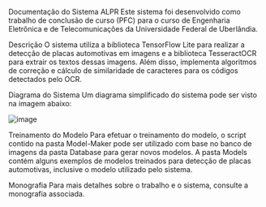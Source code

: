 Documentação do Sistema ALPR
Este sistema foi desenvolvido como trabalho de conclusão de curso (PFC) para o curso de Engenharia Eletrônica e de Telecomunicações da Universidade Federal de Uberlândia.

Descrição
O sistema utiliza a biblioteca TensorFlow Lite para realizar a detecção de placas automotivas em imagens e a biblioteca TesseractOCR para extrair os textos dessas imagens. Além disso, implementa algoritmos de correção e cálculo de similaridade de caracteres para os códigos detectados pelo OCR.

Diagrama do Sistema
Um diagrama simplificado do sistema pode ser visto na imagem abaixo:


![image](https://github.com/hiagohsantos/ALPR/assets/98746083/e3ad1143-40a0-4bdb-81f2-c5e833233c3e)


Treinamento do Modelo
Para efetuar o treinamento do modelo, o script contido na pasta Model-Maker pode ser utilizado com base no banco de imagens da pasta Database para gerar novos modelos. A pasta Models contém alguns exemplos de modelos treinados para detecção de placas automotivas, inclusive o modelo utilizado pelo sistema.

Monografia
Para mais detalhes sobre o trabalho e o sistema, consulte a monografia associada.
